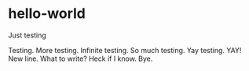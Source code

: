 # hello-world
Just testing

Testing. More testing. Infinite testing. So much testing. Yay testing.
YAY! New line. What to write? Heck if I know. Bye.
